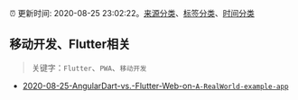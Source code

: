 :alarm_clock: 更新时间: 2020-08-25 23:02:22。[来源分类](../README.md)、[标签分类](../TAGS.md)、[时间分类](../TIMELINE.md)

## 移动开发、Flutter相关


> 关键字：`Flutter`、`PWA`、`移动开发`



- [2020-08-25-AngularDart-vs.-Flutter-Web-on-`A-RealWorld-example-app`](https://www.v2ex.com/t/701403) 